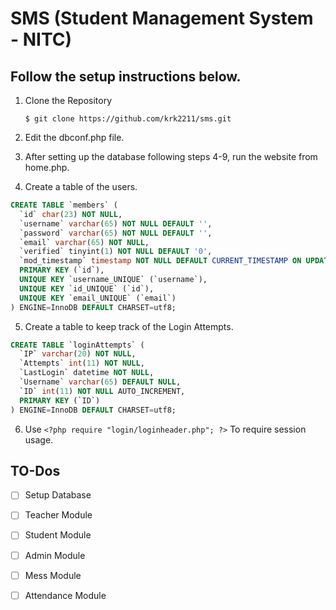 # SMS (Student Management System - NITC)


## Follow the setup instructions below.
1.  Clone the Repository
    ```
    $ git clone https://github.com/krk2211/sms.git
    ```

2. Edit the dbconf.php file.

3. After setting up the database following steps 4-9, run the website from home.php.

4. Create a table of the users.
```sql
CREATE TABLE `members` (
  `id` char(23) NOT NULL,
  `username` varchar(65) NOT NULL DEFAULT '',
  `password` varchar(65) NOT NULL DEFAULT '',
  `email` varchar(65) NOT NULL,
  `verified` tinyint(1) NOT NULL DEFAULT '0',
  `mod_timestamp` timestamp NOT NULL DEFAULT CURRENT_TIMESTAMP ON UPDATE CURRENT_TIMESTAMP,
  PRIMARY KEY (`id`),
  UNIQUE KEY `username_UNIQUE` (`username`),
  UNIQUE KEY `id_UNIQUE` (`id`),
  UNIQUE KEY `email_UNIQUE` (`email`)
) ENGINE=InnoDB DEFAULT CHARSET=utf8;
```

5. Create a table to keep track of the Login Attempts.
```sql
CREATE TABLE `loginAttempts` (
  `IP` varchar(20) NOT NULL,
  `Attempts` int(11) NOT NULL,
  `LastLogin` datetime NOT NULL,
  `Username` varchar(65) DEFAULT NULL,
  `ID` int(11) NOT NULL AUTO_INCREMENT,
  PRIMARY KEY (`ID`)
) ENGINE=InnoDB DEFAULT CHARSET=utf8;
```


6. Use `<?php require "login/loginheader.php"; ?>` To require session usage.


## TO-Dos

- [ ] Setup Database

- [ ] Teacher Module

- [ ] Student Module

- [ ] Admin Module

- [ ] Mess Module

- [ ] Attendance Module